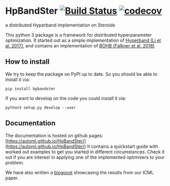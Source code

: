 # HpBandSter [![Build Status](https://travis-ci.org/automl/HpBandSter.svg?branch=master)](https://travis-ci.org/automl/HpBandSter)  [![codecov](https://codecov.io/gh/automl/HpBandSter/branch/master/graph/badge.svg)](https://codecov.io/gh/automl/HpBandSter)
a distributed Hyperband implementation on Steroids

This python 3 package is a framework for distributed hyperparameter optimization.
It started out as a simple implementation of [Hyperband (Li et al. 2017)](http://jmlr.org/papers/v18/16-558.html), and contains
an implementation of [BOHB (Falkner et al. 2018)](http://proceedings.mlr.press/v80/falkner18a.html)

## How to install

We try to keep the package on PyPI up to date. So you should be able to install it via:
```
pip install hpbandster
```
If you want to develop on the code you could install it via:

```
python3 setup.py develop --user
```

## Documentation

The documentation is hosted on github pages: [https://automl.github.io/HpBandSter/](https://automl.github.io/HpBandSter/)
It contains a quickstart guide with worked out examples to get you started in different circumstances.
Check it out if you are interest in applying one of the implemented optimizers to your problem.

We have also written a [blogpost](https://www.automl.org/blog_bohb/) showcasing the results from our ICML paper.
